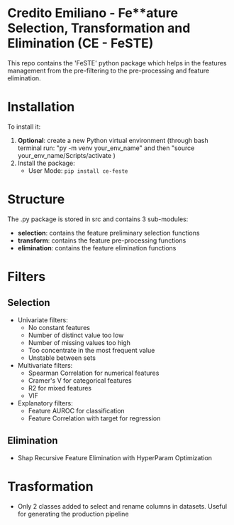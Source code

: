 # **C**redito **E**miliano -  Fe**ature **S**election, **T**ransformation and **E**limination (CE - FeSTE)

This repo contains the 'FeSTE' python package which helps in the features management from the pre-filtering to the pre-processing and feature elimination.

# Installation

To install it:

1) **Optional**: create a new Python virtual environment (through bash terminal run: "py -m venv your_env_name" and then "source your_env_name/Scripts/activate )
2) Install the package:
    - User Mode: 
```pip install ce-feste```


# Structure

The .py package is stored in src and contains 3 sub-modules:
- **selection**: contains the feature preliminary selection functions
- **transform**: contains the feature pre-processing functions
- **elimination**: contains the feature elimination functions

# Filters

## Selection

- Univariate filters:
    - No constant features
    - Number of distinct value too low
    - Number of missing values too high
    - Too concentrate in the most frequent value
    - Unstable between sets
- Multivariate filters:
    - Spearman Correlation for numerical features
    - Cramer's V for categorical features
    - R2 for mixed features
    - VIF
- Explanatory filters:
    - Feature AUROC for classification 
    - Feature Correlation with target for regression
    
## Elimination
- Shap Recursive Feature Elimination with HyperParam Optimization

# Trasformation

- Only 2 classes added to select and rename columns in datasets. Useful for generating the production pipeline
